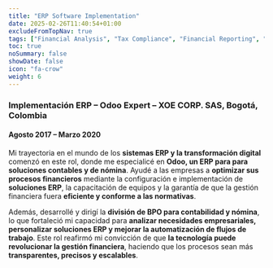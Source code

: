 ```yaml
---
title: "ERP Software Implementation"
date: 2025-02-26T11:40:54+01:00
excludeFromTopNav: true
tags: ["Financial Analysis", "Tax Compliance", "Financial Reporting", "ERP Implementation", "Database Analytics", "SQL", "Python", "Startup Finance", "Customer Service", "Sales Support", "Payroll Management"]
toc: true
noSummary: false
showDate: false
icon: "fa-crow"
weight: 6
---
```


### **Implementación ERP – Odoo Expert – XOE CORP. SAS, Bogotá, Colombia**
#### Agosto 2017 – Marzo 2020  

Mi trayectoria en el mundo de los **sistemas ERP y la transformación digital** comenzó en este rol, donde me especialicé en **Odoo, un ERP para para soluciones contables y de nómina**. Ayudé a las empresas a **optimizar sus procesos financieros** mediante la configuración e implementación de **soluciones ERP**, la capacitación de equipos y la garantía de que la gestión financiera fuera **eficiente y conforme a las normativas**.  

Además, desarrollé y dirigí la **división de BPO para contabilidad y nómina**, lo que fortaleció mi capacidad para **analizar necesidades empresariales, personalizar soluciones ERP y mejorar la automatización de flujos de trabajo**. Este rol reafirmó mi convicción de que **la tecnología puede revolucionar la gestión financiera**, haciendo que los procesos sean más **transparentes, precisos y escalables**.

